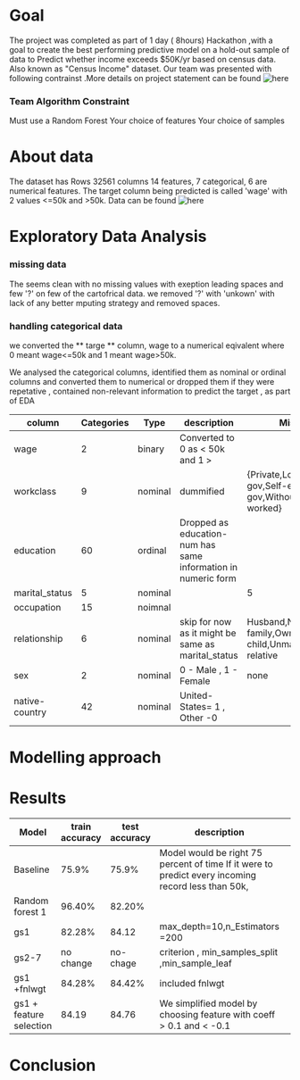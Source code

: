 
# Goal

The project was completed as part of 1 day ( 8hours) Hackathon ,with a goal to create the best performing predictive model 
on a hold-out sample of data to Predict whether income exceeds $50K/yr based on census data. Also known as "Census Income" dataset.
Our team was  presented with following contrainst .More details on project statement can be found ![here](https://git.generalassemb.ly/mzavar/Hackathon-Good-Fast-Cheap)

### Team Algorithm Constraint
Must use a Random Forest
Your choice of features
Your choice of samples

# About data
The dataset has Rows 32561 columns 14 features, 7 categorical, 6 are numerical features. The target column being predicted is
called 'wage' with 2 values <=50k and  >50k.
Data can be found ![here](https://archive.ics.uci.edu/ml/datasets/adult) 

# Exploratory Data Analysis
### missing data
The seems clean with no missing values with exeption  leading spaces and few '?' on few of the cartofrical data.
we removed '?' with 'unkown' with lack of any better mputing strategy and removed spaces.



### handling categorical data
we converted the ** targe ** column, wage to a numerical eqivalent where  0 meant  wage<=50k and 1 meant wage>50k.

We analysed the categorical columns, identified them as nominal or ordinal columns and converted them to numerical or dropped them if they were repetative , contained non-relevant information to predict the target , as part of EDA

|  column |Categories|Type   | description  | Missing data|  
|---|---|---|---|--- |
| wage  |2   |binary |  Converted to 0 as < 50k and 1  > |   |   |
| workclass|9 |nominal| dummified  |{Private,Local-gov,?,State-gov,Self-emp-inc,Federal-gov,Without-pay, Never-worked}
| education | 60  | ordinal | Dropped as education-num has same information in numeric form  |   |   |
| marital_status  | 5  | nominal  |   | 5  |
|occupation |15 |noimnal |
|relationship| 6|nominal | skip for now as it might be same as marital_status|Husband,Not-in-family,Own-child,Unmarried,Wife,Other-relative
|sex |2 |nominal | 0 - Male , 1 - Female | none
|native-country|42 |nominal | United-States= 1 , Other -0 |



# Modelling approach

# Results

| Model  | train accuracy  | test accuracy|  description  |  |
|---|---|---|---|---|
| Baseline  |75.9%   |75.9%  | Model would be right 75 percent of time If it were to predict every incoming record less than 50k, |   |   |
| Random forest 1  | 96.40%  | 82.20%  |   |   |
|  gs1 | 82.28%  |  84.12 |max_depth=10,n_Estimators =200  |
|gs2-7 | no change | no-chage | criterion , min_samples_split ,min_sample_leaf |
|gs1 +fnlwgt| 84.28% | 84.42% | included fnlwgt
|gs1 + feature selection| 84.19 | 84.76 | We simplified model by choosing feature with coeff > 0.1 and < -0.1


# Conclusion
